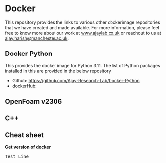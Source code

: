 # Docker
This repository provides the links to various other dockerimage repositories that we have created and made available. For more information, please feel free to know more about our work at www.ajaylab.co.uk or reachout to us at ajay.harish@manchester.ac.uk.

## Docker Python
This provides the docker image for Python 3.11. The list of Python packages installed in this are provided in the below repository.
  - Github: https://github.com/Ajay-Research-Lab/Docker-Python
  - dockerHub:

## OpenFoam v2306

## C++

## Cheat sheet

**Get version of docker**

<pre>
Test Line
</pre>
